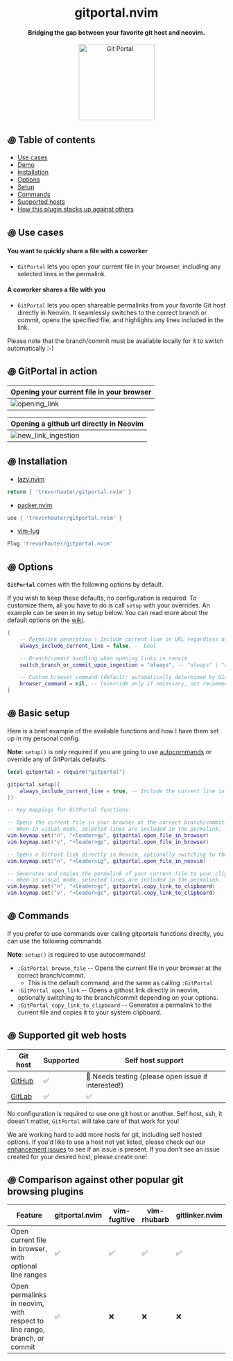 <div align="center">

# gitportal.nvim
#### Bridging the gap between your favorite git host and neovim.


<img alt="Git Portal" height="175" src="/assets/gitportal-icon.png" />
</div>

## ꩜ Table of contents
* [Use cases](#-use-cases)
* [Demo](#-gitportal-in-action)
* [Installation](#-installation)
* [Options](#-options)
* [Setup](#-basic-setup)
* [Commands](#-commands)
* [Supported hosts](#-supported-git-web-hosts)
* [How this plugin stacks up against others](#-comparison-against-other-popular-git-browsing-plugins)

## ꩜ Use cases
#### You want to quickly share a file with a coworker 
- `GitPortal` lets you open your current file in your browser, including any selected lines in the permalink.

#### A coworker shares a file with you 
- `GitPortal` lets you open shareable permalinks from your favorite Git host directly in Neovim. It seamlessly switches to the correct branch or commit, opens the specified file, and highlights any lines included in the link.

Please note that the branch/commit must be available locally for it to switch automatically :-) 

## ꩜ GitPortal in action
| Opening your current file in your browser |
| --- |
| ![opening_link](https://github.com/user-attachments/assets/92313f0e-5361-47e8-92a5-9137e8aaaab2) |

| Opening a github url directly in Neovim |
| --- |
| ![new_link_ingestion](https://github.com/user-attachments/assets/98e65711-2f42-42c0-b586-04b158c8290a) |

## ꩜ Installation
- [lazy.nvim](https://github.com/folke/lazy.nvim)
```lua
return { 'trevorhauter/gitportal.nvim' }
```

- [packer.nvim](https://github.com/wbthomason/packer.nvim)
```lua
use { 'trevorhauter/gitportal.nvim' }
```

- [vim-lug](https://github.com/junegunn/vim-plug)
```lua
Plug 'trevorhauter/gitportal.nvim'
``` 

## ꩜ Options
**`GitPortal`** comes with the following options by default.

If you wish to keep these defaults, no configuration is required. To customize them, all you have to do is call `setup` with your overrides. An example can be seen in my setup below. You can read more about the default options on the [wiki](https://github.com/trevorhauter/gitportal.nvim/wiki/Options).
```lua
{
    -- Permalink generation | Include current line in URL regardless of current mode
    always_include_current_line = false, -- bool

    -- Branch/commit handling when opening links in neovim
    switch_branch_or_commit_upon_ingestion = "always", -- "always" | "ask_first" | "never"

    -- Custom browser command (default: automatically determined by GitPortal)
    browser_command = nil, -- (override only if necessary, not recommended)
}
```

## ꩜ Basic setup
Here is a brief example of the available functions and how I have them set up in my personal config.

**Note**: `setup()` is only required if you are going to use [autocommands](#-commands) or override any of GitPortals defaults.

```lua
local gitportal = require("gitportal")

gitportal.setup({
    always_include_current_line = true, -- Include the current line in permalinks by default
})

-- Key mappings for GitPortal functions:

-- Opens the current file in your browser at the correct branch/commit.
-- When in visual mode, selected lines are included in the permalink.
vim.keymap.set("n", "<leader>gp", gitportal.open_file_in_browser)
vim.keymap.set("v", "<leader>gp", gitportal.open_file_in_browser)

-- Opens a Githost link directly in Neovim, optionally switching to the branch/commit.
vim.keymap.set("n", "<leader>ig", gitportal.open_file_in_neovim)

-- Generates and copies the permalink of your current file to your clipboard.
-- When in visual mode, selected lines are included in the permalink.
vim.keymap.set("n", "<leader>gc", gitportal.copy_link_to_clipboard)
vim.keymap.set("v", "<leader>gc", gitportal.copy_link_to_clipboard)
```

## ꩜ Commands
If you prefer to use commands over calling gitportals functions directly, you can use the following commands 

**Note**: `setup()` is required to use autocommands!
- `:GitPortal browse_file` -- Opens the current file in your browser at the correct branch/commit.
    - This is the default command, and the same as calling `:GitPortal`
- `:GitPortal open_link` -- Opens a githost link directly in neovim, optionally switching to the branch/commit depending on your options.
- `:GitPortal copy_link_to_clipboard` -- Generates a permalink to the current file and copies it to your system clipboard.   

## ꩜ Supported git web hosts
Git host                        | Supported          | Self host support 
--------------------------------|--------------------|---------------------------
[GitHub](https://github.com/)   | :white_check_mark: | 🔎 Needs testing (please open issue if interested!)
[GitLab](https://gitlab.com/)   | :white_check_mark: | :white_check_mark:

No configuration is required to use one git host or another. Self host, ssh, it doesn't matter, `GitPortal` will take care of that work for you!

We are working hard to add more hosts for git, including self hosted options. If you'd like to use a host not yet listed, please check out our [enhancement issues](https://github.com/trevorhauter/gitportal.nvim/issues?q=is%3Aopen+is%3Aissue+label%3Aenhancement) to see if an issue is present. If you don't see an issue created for your desired host, please create one!

## ꩜ Comparison against other popular git browsing plugins

Feature                                                 | gitportal.nvim              | vim-fugitive       | vim-rhubarb        | gitlinker.nvim       
--------------------------------------------------------|-----------------------------|--------------------|--------------------|----------------------
Open current file in browser, with optional line ranges | :white_check_mark:          | :white_check_mark: | :white_check_mark: | :white_check_mark:   
Open permalinks in neovim, with respect to line range, branch, or commit|:white_check_mark:| :x:           | :x:                | :x:                  
